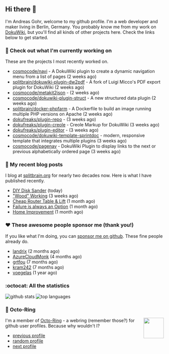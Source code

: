 ## Hi there :wave:

I'm Andreas Gohr, welcome to my github profile. I'm a web developer and maker living in Berlin, Germany. You probably know me from my work on [DokuWiki](https://github.com/splitbrain/dokuwiki), but you'll find all kinds of other projects here. Check the links below to get started.

### :hammer: Check out what I'm currently working on

These are the projects I most recently worked on.


- [cosmocode/navi](https://github.com/cosmocode/navi) - A DokuWiki plugin to create a dynamic navigation menu from a list of pages (2 weeks ago)
- [splitbrain/dokuwiki-plugin-dw2pdf](https://github.com/splitbrain/dokuwiki-plugin-dw2pdf) - A fork of Luigi Micco&#39;s PDF export plugin for DokuWiki (2 weeks ago)
- [cosmocode/metakit2json](https://github.com/cosmocode/metakit2json) -  (2 weeks ago)
- [cosmocode/dokuwiki-plugin-struct](https://github.com/cosmocode/dokuwiki-plugin-struct) - A new structured data plugin (2 weeks ago)
- [splitbrain/docker-phpfarm](https://github.com/splitbrain/docker-phpfarm) - A Dockerfile to build an image running multiple PHP versions on Apache (2 weeks ago)
- [dokufreaks/plugin-repo](https://github.com/dokufreaks/plugin-repo) -  (3 weeks ago)
- [dokufreaks/plugin-creole](https://github.com/dokufreaks/plugin-creole) - Creole Markup for DokuWiki  (3 weeks ago)
- [dokufreaks/plugin-editor](https://github.com/dokufreaks/plugin-editor) -  (3 weeks ago)
- [cosmocode/dokuwiki-template-sprintdoc](https://github.com/cosmocode/dokuwiki-template-sprintdoc) - modern, responsive template that integrates multiple plugins (3 weeks ago)
- [cosmocode/pagenav](https://github.com/cosmocode/pagenav) - DokuWiki Plugin to display links to the next or previous alphabetically ordered page (3 weeks ago)

### :scroll: My recent blog posts

I blog at [splitbrain.org](https://www.splitbrain.org) for nearly two decades now. Here is what I have published recently.


- [DIY Disk Sander](https://www.splitbrain.org/blog/2021-01/03-diy_disk_sander) (today)
- [&#34;Wood&#34; Working](https://www.splitbrain.org/blog/2020-12/13-wood_working) (3 weeks ago)
- [Cheap Router Table &amp; Lift](https://www.splitbrain.org/blog/2020-11/17-cheap_router_table_lift) (1 month ago)
- [Failure is always an Option](https://www.splitbrain.org/blog/2020-11/07-failure_is_always_an_option) (1 month ago)
- [Home Improvement](https://www.splitbrain.org/blog/2020-11/06-home_improvement) (1 month ago)

### :hearts:️ These awesome people sponsor me (thank you!)

If you like what I'm doing, you can [sponsor me on github](https://github.com/sponsors/splitbrain). These fine people already do.


- [landrix](https://github.com/landrix) (2 months ago)
- [AzureCloudMonk](https://github.com/AzureCloudMonk) (4 months ago)
- [grtfou](https://github.com/grtfou) (7 months ago)
- [kram242](https://github.com/kram242) (7 months ago)
- [voegelas](https://github.com/voegelas) (1 year ago)

### :octocat: All the statistics

 ![github stats](https://github-readme-stats.vercel.app/api?username=splitbrain&show_icons=true&hide_title=true)
![top languages](https://github-readme-stats.vercel.app/api/top-langs/?username=splitbrain&layout=compact)


### :octopus: Octo-Ring

<img width="64" height="65" src="https://octo-ring.com/static/img/octo.png" align="right" alt="">

I'm a member of [Octo-Ring](https://octo-ring.com/) - a webring (remember those?) for github user profiles. Because why wouldn't I? 

* [previous profile](https://octo-ring.com/p/splitbrain/prev)
* [random profile](https://octo-ring.com/p/splitbrain/random)
* [next profile](https://octo-ring.com/p/splitbrain/next)

